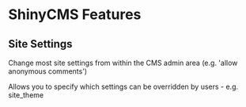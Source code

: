 # ShinyCMS Features

## Site Settings

Change most site settings from within the CMS admin area (e.g. 'allow anonymous comments')

Allows you to specify which settings can be overridden by users - e.g. site_theme
